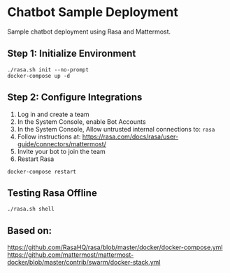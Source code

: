 #  Chatbot Sample Deployment

Sample chatbot deployment using Rasa and Mattermost.

## Step 1: Initialize Environment

```
./rasa.sh init --no-prompt
docker-compose up -d
```

## Step 2: Configure Integrations

1. Log in and create a team
1. In the System Console, enable Bot Accounts
1. In the System Console, Allow untrusted internal connections to: `rasa`
1. Follow instructions at: https://rasa.com/docs/rasa/user-guide/connectors/mattermost/
1. Invite your bot to join the team
1. Restart Rasa

```
docker-compose restart
```

## Testing Rasa Offline

```
./rasa.sh shell
```

## Based on:
https://github.com/RasaHQ/rasa/blob/master/docker/docker-compose.yml
https://github.com/mattermost/mattermost-docker/blob/master/contrib/swarm/docker-stack.yml

